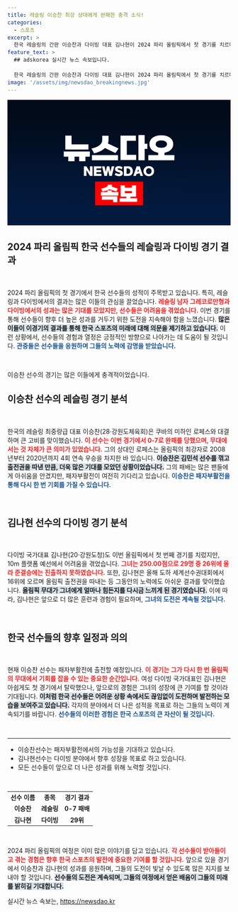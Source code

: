 ```yaml
---
title: 레슬링 이승찬 최강 상대에게 완패한 충격 소식!
categories:
  - 스포츠
excerpt: >
  한국 레슬링의 간판 이승찬과 다이빙 대표 김나현이 2024 파리 올림픽에서 첫 경기를 치르며 아쉬운 성적을 기록했다. 이승찬은 현역 최강 쿠바 선수에게 완패했고, 김나현은 예선에서 탈락하며 올림픽의 벽을 실감했다.
feature_text: >
  ## adskorea 실시간 뉴스 속보입니다.

  한국 레슬링의 간판 이승찬과 다이빙 대표 김나현이 2024 파리 올림픽에서 첫 경기를 치르며 아쉬운 성적을 기록했다. 이승찬은 현역 최강 쿠바 선수에게 완패했고, 김나현은 예선에서 탈락하며 올림픽의 벽을 실감했다.
image: '/assets/img/newsdao_breakingnews.jpg'
---
```


<p><img src="/assets/img/newsdao_breakingnews.jpg" alt="adskorea 속보" /></p>

<h2 data-ke-size="size26">2024 파리 올림픽 한국 선수들의 레슬링과 다이빙 경기 결과</h2>

<p data-ke-size="size16">&nbsp;</p>

<p>2024 파리 올림픽의 첫 경기에서 한국 선수들의 성적이 주목받고 있습니다. 특히, 레슬링과 다이빙에서의 결과는 많은 이들의 관심을 끌었습니다. <b><span style="color: #ee2323;">레슬링 남자 그레코로만형과 다이빙에서의 성과는 많은 기대를 모았지만, 선수들은 어려움을 겪었습니다.</span></b> 이번 경기를 통해 선수들이 향후 더 높은 성과를 거두기 위한 도전을 지속해야 함을 느꼈습니다. <b><span style="background-color: #21538527;">많은 이들이 이경기의 결과를 통해 한국 스포츠의 미래에 대해 의문을 제기하고 있습니다.</span></b> 이런 상황에서, 선수들의 경험과 열정은 긍정적인 방향으로 나아가는 데 도움이 될 것입니다. <b><span style="color: #1a5490;">관중들은 선수들을 응원하며 그들의 노력에 감명을 받았습니다.</span></b> </p>

<p data-ke-size="size16">&nbsp;</p>

<p>이승찬 선수의 경기는 많은 이들에게 충격적이었습니다. </p>

<h2 data-ke-size="size26">이승찬 선수의 레슬링 경기 분석</h2>

<p data-ke-size="size16">&nbsp;</p>

<p>한국의 레슬링 최중량급 대표 이승찬(28·강원도체육회)은 쿠바의 미하인 로페스와 대결하며 큰 고비를 맞이했습니다. <b><span style="color: #ee2323;">이 선수는 이번 경기에서 0-7로 완패를 당했으며, 무대에 서는 것 자체가 큰 의미가 있었습니다.</span></b> 그의 상대인 로페스는 올림픽의 최강자로 2008년부터 2020년까지 4회 연속 우승을 차지한 바 있습니다. <b><span style="background-color: #21538527;">이승찬은 김민석 선수를 꺾고 출전권을 따낸 만큼, 더욱 많은 기대를 모았던 상황이었습니다.</span></b> 그의 패배는 많은 팬들에게 아쉬움을 안겼지만, 패자부활전이 여전히 기다리고 있습니다. <b><span style="color: #1a5490;">이승찬은 패자부활전을 통해 다시 한 번 기회를 가질 수 있습니다.</span></b></p>

<p data-ke-size="size16">&nbsp;</p>

<h2 data-ke-size="size26">김나현 선수의 다이빙 경기 분석</h2>

<p data-ke-size="size16">&nbsp;</p>

<p>다이빙 국가대표 김나현(20·강원도청)도 이번 올림픽에서 첫 번째 경기를 치렀지만, 10m 플랫폼 예선에서 어려움을 겪었습니다. <b><span style="color: #ee2323;">그녀는 250.00점으로 29명 중 26위에 올라 준결승에는 진출하지 못하였습니다.</span></b> 또한, 김나현은 올해 도하 세계선수권대회에서 16위에 오르며 올림픽 출전권을 따내는 등 그동안의 노력에도 아쉬운 결과를 맞이했습니다. <b><span style="background-color: #21538527;">올림픽 무대가 그녀에게 얼마나 힘든지를 다시금 느끼게 된 경기였습니다.</span></b> 이에 따라, 김나현은 앞으로 더 많은 훈련과 경험이 필요하며, <b><span style="color: #1a5490;">그녀의 도전은 계속될 것입니다.</span></b></p>

<p data-ke-size="size16">&nbsp;</p>

<h2 data-ke-size="size26">한국 선수들의 향후 일정과 의의</h2>

<p data-ke-size="size16">&nbsp;</p>

<p>현재 이승찬 선수는 패자부활전에 출전할 예정입니다. <b><span style="color: #ee2323;">이 경기는 그가 다시 한 번 올림픽의 무대에서 기회를 잡을 수 있는 중요한 순간입니다.</span></b> 여성 다이빙 국가대표인 김나현은 아쉽게도 첫 경기에서 탈락했으나, 앞으로의 경험은 그녀의 성장에 큰 기여를 할 것이라 기대됩니다. <b><span style="background-color: #21538527;">이처럼 한국 선수들은 어려운 상황 속에서도 끊임없이 도전하며 발전하는 모습을 보여주고 있습니다.</span></b> 각자의 분야에서 더 나은 성적을 목표로 하는 그들의 노력이 계속되기를 바랍니다. <b><span style="color: #1a5490;">선수들의 이러한 경험은 한국 스포츠의 큰 자산이 될 것입니다.</span></b></p>

<p data-ke-size="size16">&nbsp;</p>

<hr>

<ul>
    <li>이승찬선수는 패자부활전에서의 가능성을 기대하고 있습니다.</li>
    <li>김나현선수는 다이빙 분야에서 향후 성장을 목표로 하고 있습니다.</li>
    <li>모든 선수들이 앞으로 더 나은 성과를 위해 노력할 것입니다.</li>
</ul> 

<p data-ke-size="size16">&nbsp;</p> 

<table style="width: 100%;">
    <tr>
        <td style="text-align: center; height: 17px;"><b>선수 이름</b></td>
        <td style="text-align: center; height: 17px;"><b>종목</b></td>
        <td style="text-align: center; height: 17px;"><b>경기 결과</b></td>
    </tr>
    <tr>
        <td style="text-align: center; height: 17px;"><b>이승찬</b></td>
        <td style="text-align: center; height: 17px;"><b>레슬링</b></td>
        <td style="text-align: center; height: 17px;"><b>0-7 패배</b></td>
    </tr>
    <tr>
        <td style="text-align: center; height: 17px;"><b>김나현</b></td>
        <td style="text-align: center; height: 17px;"><b>다이빙</b></td>
        <td style="text-align: center; height: 17px;"><b>29위</b></td>
    </tr>
</table>

<p data-ke-size="size16">&nbsp;</p>

<p>2024 파리 올림픽의 여정은 이미 많은 이야기를 담고 있습니다. <b><span style="color: #ee2323;">각 선수들이 받아들이고 겪는 경험은 향후 한국 스포츠의 발전에 중요한 기여를 할 것입니다.</span></b> 앞으로 있을 경기에서 이승찬과 김나현의 성과를 응원하며, 그들의 도전이 빛날 수 있도록 많은 지지를 보내야 할 것입니다. <b><span style="background-color: #21538527;">선수들의 도전은 계속되며, 그들의 여정에서 얻은 배움이 그들의 미래를 밝히길 기대합니다.</span></b></p>
실시간 뉴스 속보는, <a href="https://newsdao.kr" rel="dofollow">https://newsdao.kr</a>


